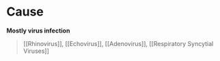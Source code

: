 # Cause
**Mostly virus infection**
> [[Rhinovirus]], [[Echovirus]], [[Adenovirus]], [[Respiratory Syncytial Viruses]]